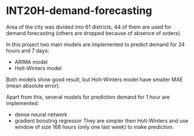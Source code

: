 # INT20H-demand-forecasting

Area of the city was divided into 61 districts, 44 of them are used for demand forecasting (others are dropped because of absence of orders).

In this project two main models are implemented to predict demand for 24 hours and 7 days:
- ARIMA model
- Holt-Winters model

Both models show good result, but Holt-Winters model have smaller MAE (mean absolute error).

Apart from this, several models for prediction demand for 1 hour are implemented:
- dense neural network
- gradient boosting regressor
They are simpler then Holt-Winters and use window of size 168 hours (only one last week) to make prediction.



